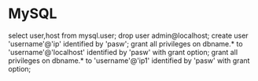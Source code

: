 # MySQL
select user,host  from mysql.user;
drop user admin@localhost;
create user 'username'@'ip' identified by 'pasw';
grant all privileges on dbname.* to 'username'@'localhost' identified by 'pasw' with grant option;
grant all privileges on dbname.* to 'username'@'ip1' identified by 'pasw' with grant option;
